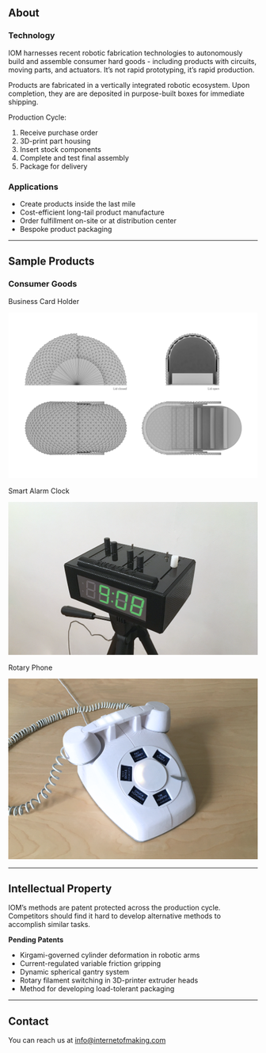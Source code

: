 ## About


### Technology
IOM harnesses recent robotic fabrication technologies to autonomously build and assemble consumer hard goods - including products with circuits, moving parts, and actuators. It’s not rapid prototyping, it’s rapid production. 

Products are fabricated in a vertically integrated robotic ecosystem. Upon completion, they are are deposited in purpose-built boxes for immediate shipping. 

Production Cycle:
1. Receive purchase order 
2. 3D-print part housing
3. Insert stock components 
4. Complete and test final assembly
5. Package for delivery

### Applications

- Create products inside the last mile
- Cost-efficient long-tail product manufacture
- Order fulfillment on-site or at distribution center
- Bespoke product packaging

---

## Sample Products


### Consumer Goods

Business Card Holder

<img src="images/BCH.png"/>

Smart Alarm Clock

<img src="images/product+photo+small.png"/>

Rotary Phone

<img src="images/photoshoot+2.png"/>

---

## Intellectual Property

IOM’s methods are patent protected across the production cycle. Competitors should find it hard to develop alternative methods to accomplish similar tasks.  

**Pending Patents**
- Kirgami-governed cylinder deformation in robotic arms
- Current-regulated variable friction gripping 
- Dynamic spherical gantry system
- Rotary filament switching in 3D-printer extruder heads
- Method for developing load-tolerant packaging 

---

## Contact

You can reach us at info@internetofmaking.com


<!-- <p style="font-size:11px">Page template forked from <a href="https://github.com/evanca/quick-portfolio">evanca</a></p> -->
<!-- Remove above link if you don't want to attibute -->

